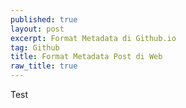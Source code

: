 ```yaml
---
published: true
layout: post
excerpt: Format Metadata di Github.io
tag: Github
title: Format Metadata Post di Web
raw_title: true
---
```

Test
